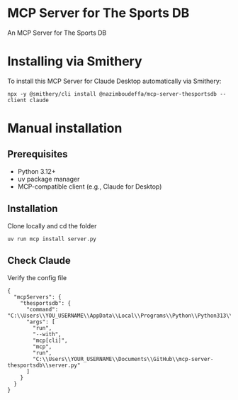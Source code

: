 # MCP Server for The Sports DB

An MCP Server for The Sports DB

# Installing via Smithery

To install this MCP Server for Claude Desktop automatically via Smithery:

`npx -y @smithery/cli install @nazimboudeffa/mcp-server-thesportsdb --client claude`

# Manual installation

## Prerequisites

- Python 3.12+
- uv package manager
- MCP-compatible client (e.g., Claude for Desktop)

## Installation

Clone locally and cd the folder

`uv run mcp install server.py`

## Check Claude

Verify the config file

```
{
  "mcpServers": {
    "thesportsdb": {
      "command": "C:\\Users\\YOU_USERNAME\\AppData\\Local\\Programs\\Python\\Python313\\Scripts\\uv.EXE",
      "args": [
        "run",
        "--with",
        "mcp[cli]",
        "mcp",
        "run",
        "C:\\Users\\YOUR_USERNAME\\Documents\\GitHub\\mcp-server-thesportsdb\\server.py"
      ]
    }
  }
}
```
